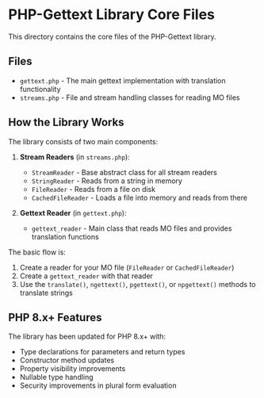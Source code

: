 # PHP-Gettext Library Core Files

This directory contains the core files of the PHP-Gettext library.

## Files

- `gettext.php` - The main gettext implementation with translation functionality
- `streams.php` - File and stream handling classes for reading MO files

## How the Library Works

The library consists of two main components:

1. **Stream Readers** (in `streams.php`):
   - `StreamReader` - Base abstract class for all stream readers
   - `StringReader` - Reads from a string in memory
   - `FileReader` - Reads from a file on disk
   - `CachedFileReader` - Loads a file into memory and reads from there

2. **Gettext Reader** (in `gettext.php`):
   - `gettext_reader` - Main class that reads MO files and provides translation functions
   
The basic flow is:

1. Create a reader for your MO file (`FileReader` or `CachedFileReader`)
2. Create a `gettext_reader` with that reader
3. Use the `translate()`, `ngettext()`, `pgettext()`, or `npgettext()` methods to translate strings

## PHP 8.x+ Features

The library has been updated for PHP 8.x+ with:

- Type declarations for parameters and return types
- Constructor method updates
- Property visibility improvements
- Nullable type handling
- Security improvements in plural form evaluation 